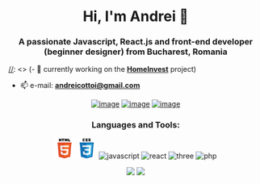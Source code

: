 <h1 align="center">Hi, I'm Andrei 👋</h1>
<h3 align="center">A passionate Javascript, React.js and front-end developer (beginner designer) from Bucharest, Romania</h3>

[//]: <> (- 🔭 currently working on the **[HomeInvest](https://homeinvest-ff755.web.app/)** project)

[//]: <> (- 🌱 currently learning **React.js, Typescript, Three.js**)

- 📫 e-mail: **andreicottoi@gmail.com**

<div align="center">

[![image](https://img.shields.io/badge/LinkedIn-0077B5?style=for-the-badge&logo=linkedin&logoColor=white)](https://www.linkedin.com/in/andreicotoi/)
[![image](https://img.shields.io/badge/Instagram-E4405F?style=for-the-badge&logo=instagram&logoColor=white)](https://www.instagram.com/andreicotoi/)
[![image](https://img.shields.io/badge/Gmail-D14836?style=for-the-badge&logo=gmail&logoColor=white)](mailto:andreicottoi@gmail.com)
  
</div>

<h3 align="center">Languages and Tools:</h3>

<p align="center"> 

  <img src="https://raw.githubusercontent.com/devicons/devicon/master/icons/html5/html5-original-wordmark.svg" alt="html5" width="40" height="40"/>
  
  <img src="https://raw.githubusercontent.com/devicons/devicon/master/icons/css3/css3-original-wordmark.svg" alt="css3" width="40" height="40"/>

  <img src="https://upload.wikimedia.org/wikipedia/commons/b/ba/Javascript_badge.svg" alt="javascript" width="40" height="40"/>

  <img src="https://upload.wikimedia.org/wikipedia/commons/a/a7/React-icon.svg" alt="react" width="40" height="40"/>

  <img src="https://global.discourse-cdn.com/standard17/uploads/threejs/original/2X/b/be2f75f72751c11cbe1593c69a99a52900bf12cb.svg" alt="three" width="40" height="40"/>
  
  <img src="https://upload.wikimedia.org/wikipedia/commons/2/27/PHP-logo.svg" alt="php" width="40" height="40"/>
  
</p>

<p align= "center">
  <img height= "150" src="https://github-readme-stats.vercel.app/api?username=andreicotoi&show_icons=true&theme=react" />
  <img height= "150" src="https://github-readme-stats.vercel.app/api/top-langs/?username=andreicotoi&theme=react&layout=compact" />
</p>
